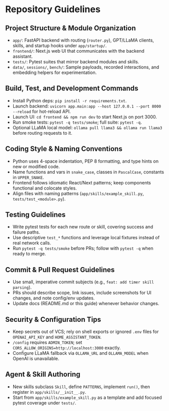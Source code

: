 # Repository Guidelines

## Project Structure & Module Organization
- `app/`: FastAPI backend with routing (`router.py`), GPT/LLaMA clients, skills, and startup hooks under `app/startup/`.
- `frontend/`: Next.js web UI that communicates with the backend assistant.
- `tests/`: Pytest suites that mirror backend modules and skills.
- `data/`, `sessions/`, `bench/`: Sample payloads, recorded interactions, and embedding helpers for experimentation.

## Build, Test, and Development Commands
- Install Python deps: `pip install -r requirements.txt`.
- Launch backend: `uvicorn app.main:app --host 127.0.0.1 --port 8000 --reload` for hot-reload API.
- Launch UI: `cd frontend && npm run dev` to start Next.js on port 3000.
- Run smoke tests: `pytest -q tests/smoke`; full suite: `pytest -q`.
- Optional LLaMA local model: `ollama pull llama3 && ollama run llama3` before routing requests to it.

## Coding Style & Naming Conventions
- Python uses 4-space indentation, PEP 8 formatting, and type hints on new or modified code.
- Name functions and vars in `snake_case`, classes in `PascalCase`, constants in `UPPER_SNAKE`.
- Frontend follows idiomatic React/Next patterns; keep components functional and colocate styles.
- Align files with naming patterns (`app/skills/example_skill.py`, `tests/test_<module>.py`).

## Testing Guidelines
- Write pytest tests for each new route or skill, covering success and failure paths.
- Use descriptive `test_*` functions and leverage local fixtures instead of real network calls.
- Run `pytest -q tests/smoke` before PRs; follow with `pytest -q` when ready to merge.

## Commit & Pull Request Guidelines
- Use small, imperative commit subjects (e.g., `feat: add timer skill parsing`).
- PRs should describe scope, link issues, include screenshots for UI changes, and note config/env updates.
- Update docs (README.md or this guide) whenever behavior changes.

## Security & Configuration Tips
- Keep secrets out of VCS; rely on shell exports or ignored `.env` files for `OPENAI_API_KEY` and `HOME_ASSISTANT_TOKEN`.
- `/config` requires `ADMIN_TOKEN`; set `CORS_ALLOW_ORIGINS=http://localhost:3000` exactly.
- Configure LLaMA fallback via `OLLAMA_URL` and `OLLAMA_MODEL` when OpenAI is unavailable.

## Agent & Skill Authoring
- New skills subclass `Skill`, define `PATTERNS`, implement `run()`, then register in `app/skills/__init__.py`.
- Start from `app/skills/example_skill.py` as a template and add focused pytest coverage under `tests/`.
